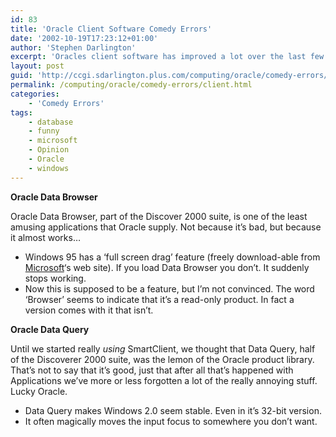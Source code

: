 ```yaml
---
id: 83
title: 'Oracle Client Software Comedy Errors'
date: '2002-10-19T17:23:12+01:00'
author: 'Stephen Darlington'
excerpt: 'Oracles client software has improved a lot over the last few years. It needed to. '
layout: post
guid: 'http://ccgi.sdarlington.plus.com/computing/oracle/comedy-errors/oracle-client-software-comedy-errors.html'
permalink: /computing/oracle/comedy-errors/client.html
categories:
    - 'Comedy Errors'
tags:
    - database
    - funny
    - microsoft
    - Opinion
    - Oracle
    - windows
---
```


**Oracle Data Browser**

Oracle Data Browser, part of the Discover 2000 suite, is one of the least amusing applications that Oracle supply. Not because it’s bad, but because it almost works…

- Windows 95 has a ‘full screen drag’ feature (freely download-able from [Microsoft](http://www.eu.microsoft.com)‘s web site). If you load Data Browser you don’t. It suddenly stops working.
- Now this is supposed to be a feature, but I’m not convinced. The word ‘Browser’ seems to indicate that it’s a read-only product. In fact a version comes with it that isn’t.

**Oracle Data Query**

Until we started really *using* SmartClient, we thought that Data Query, half of the Discoverer 2000 suite, was the lemon of the Oracle product library. That’s not to say that it’s good, just that after all that’s happened with Applications we’ve more or less forgotten a lot of the really annoying stuff. Lucky Oracle.

- Data Query makes Windows 2.0 seem stable. Even in it’s 32-bit version.
- It often magically moves the input focus to somewhere you don’t want.